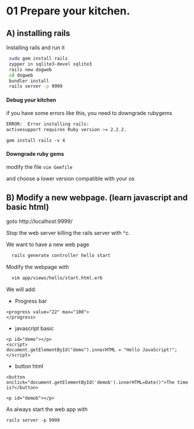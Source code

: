 # 01 Prepare your kitchen.

## A) installing rails

Installing rails and run it

```bash
 sudo gem install rails
 zypper in sqlite3-devel sqlite3
 rails new dogweb
 cd dogweb
 bundler install
 rails server -p 9999
```

#### Debug your kitchen

if you have some errors like this, you need to downgrade rubygems

```bash
ERROR:  Error installing rails:
activesupport requires Ruby version >= 2.2.2.
```

`gem install rails -v 4`

#### Downgrade ruby gems

modify the file
`vim Gemfile`

and choose a lower version compatible with your os

## B) Modify a new webpage. (learn javascript and basic html)

goto http://localhost:9999/

Stop the web server killing the rails server with ^c.

We want to have a new web page
```bash
  rails generate controller hello start
```

Modify the webpage with
```bash
  vim app/views/hello/start.html.erb
```

We will add:


* Progress bar
```
<progress value="22" max="100">
</progress>
```

* javascript basic
```
<p id="demo"></p>
<script>
document.getElementById("demo").innerHTML = "Hello JavaScript!";
</script> 
```

* button html

```
<button onclick="document.getElementById('demob').innerHTML=Date()">The time is?</button>

<p id="demob"></p>
```

As always start the web app with 

```rails server -p 9999```
